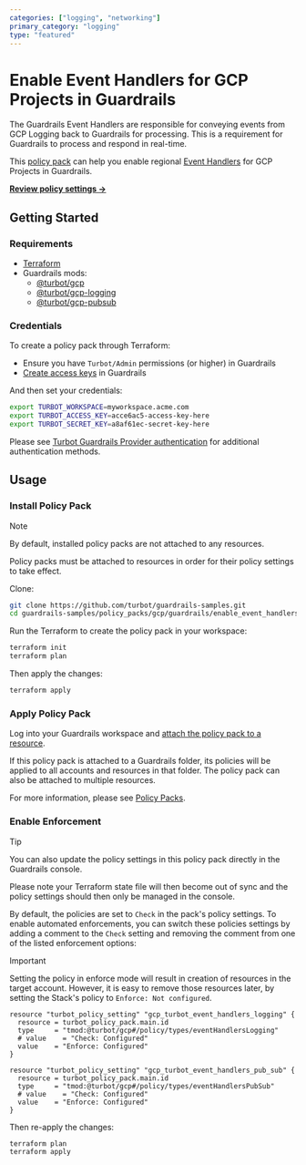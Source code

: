 ```yaml
---
categories: ["logging", "networking"]
primary_category: "logging"
type: "featured"
---
```


# Enable Event Handlers for GCP Projects in Guardrails

The Guardrails Event Handlers are responsible for conveying events from GCP Logging back to Guardrails for processing. This is a requirement for Guardrails to process and respond in real-time.

This [policy pack](https://turbot.com/guardrails/docs/concepts/resources/policy-packs) can help you enable regional [Event Handlers](https://turbot.com/guardrails/docs/integrations/gcp/real-time-events) for GCP Projects in Guardrails.

**[Review policy settings →](https://hub-guardrails-turbot-com-git-development-turbot.vercel.app/policy-packs/gcp/guardrails/gcp_enable_event_handlers/settings)**

## Getting Started

### Requirements

- [Terraform](https://developer.hashicorp.com/terraform/tutorials/gcp-get-started/install-cli)
- Guardrails mods:
  - [@turbot/gcp](https://hub-guardrails-turbot-com-git-development-turbot.vercel.app/mods/gcp/mods/gcp)
  - [@turbot/gcp-logging](https://hub-guardrails-turbot-com-git-development-turbot.vercel.app/gcp-events/mods/gcp-logging)
  - [@turbot/gcp-pubsub](https://hub-guardrails-turbot-com-git-development-turbot.vercel.app/mods/gcp/mods/gcp-pubsub)

### Credentials

To create a policy pack through Terraform:

- Ensure you have `Turbot/Admin` permissions (or higher) in Guardrails
- [Create access keys](https://turbot.com/guardrails/docs/guides/iam/access-keys#generate-a-new-guardrails-api-access-key) in Guardrails

And then set your credentials:

```sh
export TURBOT_WORKSPACE=myworkspace.acme.com
export TURBOT_ACCESS_KEY=acce6ac5-access-key-here
export TURBOT_SECRET_KEY=a8af61ec-secret-key-here
```

Please see [Turbot Guardrails Provider authentication](https://registry.terraform.io/providers/turbot/turbot/latest/docs#authentication) for additional authentication methods.

## Usage

### Install Policy Pack

> [!NOTE]
> By default, installed policy packs are not attached to any resources.
>
> Policy packs must be attached to resources in order for their policy settings to take effect.

Clone:

```sh
git clone https://github.com/turbot/guardrails-samples.git
cd guardrails-samples/policy_packs/gcp/guardrails/enable_event_handlers
```

Run the Terraform to create the policy pack in your workspace:

```sh
terraform init
terraform plan
```

Then apply the changes:

```sh
terraform apply
```

### Apply Policy Pack

Log into your Guardrails workspace and [attach the policy pack to a resource](https://turbot.com/guardrails/docs/guides/policy-packs#attach-a-policy-pack-to-a-resource).

If this policy pack is attached to a Guardrails folder, its policies will be applied to all accounts and resources in that folder. The policy pack can also be attached to multiple resources.

For more information, please see [Policy Packs](https://turbot.com/guardrails/docs/concepts/resources/policy-packs).

### Enable Enforcement

> [!TIP]
> You can also update the policy settings in this policy pack directly in the Guardrails console.
>
> Please note your Terraform state file will then become out of sync and the policy settings should then only be managed in the console.

By default, the policies are set to `Check` in the pack's policy settings. To enable automated enforcements, you can switch these policies settings by adding a comment to the `Check` setting and removing the comment from one of the listed enforcement options:

> [!IMPORTANT]
> Setting the policy in enforce mode will result in creation of resources in the target account. However, it is easy to remove those resources later, by setting the Stack's policy to `Enforce: Not configured`.

```hcl
resource "turbot_policy_setting" "gcp_turbot_event_handlers_logging" {
  resource = turbot_policy_pack.main.id
  type     = "tmod:@turbot/gcp#/policy/types/eventHandlersLogging"
  # value    = "Check: Configured"
  value    = "Enforce: Configured"
}

resource "turbot_policy_setting" "gcp_turbot_event_handlers_pub_sub" {
  resource = turbot_policy_pack.main.id
  type     = "tmod:@turbot/gcp#/policy/types/eventHandlersPubSub"
  # value    = "Check: Configured"
  value    = "Enforce: Configured"
}
```

Then re-apply the changes:

```sh
terraform plan
terraform apply
```

